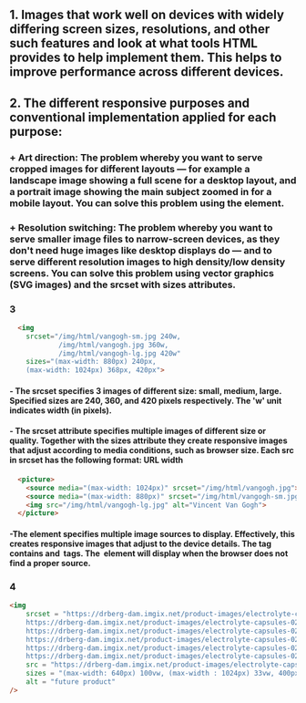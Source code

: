 ## 1. Images that work well on devices with widely differing screen sizes, resolutions, and other such features and look at what tools HTML provides to help implement them. This helps to improve performance across different devices.
## 2. The different responsive purposes and conventional implementation applied for each purpose:
  ### + Art direction: The problem whereby you want to serve cropped images for different layouts — for example a landscape image showing a full scene for a desktop layout, and a portrait image showing the main subject zoomed in for a mobile layout. You can solve this problem using the <picture> element.
  ### + Resolution switching: The problem whereby you want to serve smaller image files to narrow-screen devices, as they don't need huge images like desktop displays do — and to serve different resolution images to high density/low density screens. You can solve this problem using vector graphics (SVG images) and the srcset with sizes attributes.
### 3
```html
  <img 
    srcset="/img/html/vangogh-sm.jpg 240w,
            /img/html/vangogh.jpg 360w,
            /img/html/vangogh-lg.jpg 420w"
    sizes="(max-width: 880px) 240px, 
    (max-width: 1024px) 368px, 420px">
```
  #### - The srcset specifies 3 images of different size: small, medium, large. Specified sizes are 240, 360, and 420 pixels respectively. The 'w' unit indicates width (in pixels).
  #### - The srcset attribute specifies multiple images of different size or quality. Together with the sizes attribute they create responsive images that adjust according to media conditions, such as browser size. Each src in srcset has the following format: URL width

```html
  <picture>
    <source media="(max-width: 1024px)" srcset="/img/html/vangogh.jpg">
    <source media="(max-width: 880px)" srcset="/img/html/vangogh-sm.jpg">
    <img src="/img/html/vangogh-lg.jpg" alt="Vincent Van Gogh">
  </picture>
```
  #### -The <picture> element specifies multiple image sources to display. Effectively, this creates responsive images that adjust to the device details. The <picture> tag contains <source> and <img> tags. The <img> element will display when the browser does not find a proper source.

### 4
```html
<img
    srcset = "https://drberg-dam.imgix.net/product-images/electrolyte-capsules-02.png?w=200 200w,
    https://drberg-dam.imgix.net/product-images/electrolyte-capsules-02.png?w=266 266w,
    https://drberg-dam.imgix.net/product-images/electrolyte-capsules-02.png?w=310 310w,
    https://drberg-dam.imgix.net/product-images/electrolyte-capsules-02.png?w=355 355w,
    https://drberg-dam.imgix.net/product-images/electrolyte-capsules-02.png?w=400 400w,
    https://drberg-dam.imgix.net/product-images/electrolyte-capsules-02.png?w=440 440w"
    src = "https://drberg-dam.imgix.net/product-images/electrolyte-capsules-02.png"
    sizes = "(max-width: 640px) 100vw, (max-width : 1024px) 33vw, 400px"
    alt = "future product"
/>
```
